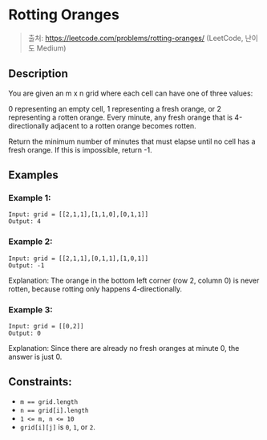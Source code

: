 # Rotting Oranges

> 출처: https://leetcode.com/problems/rotting-oranges/ (LeetCode, 난이도 Medium)

## Description

You are given an m x n grid where each cell can have one of three values:

0 representing an empty cell,
1 representing a fresh orange, or
2 representing a rotten orange.
Every minute, any fresh orange that is 4-directionally adjacent to a rotten orange becomes rotten.

Return the minimum number of minutes that must elapse until no cell has a fresh orange. If this is impossible, return -1.

## Examples

### Example 1:

```
Input: grid = [[2,1,1],[1,1,0],[0,1,1]]
Output: 4
```

### Example 2:

```
Input: grid = [[2,1,1],[0,1,1],[1,0,1]]
Output: -1
```

Explanation: The orange in the bottom left corner (row 2, column 0) is never rotten, because rotting only happens 4-directionally.

### Example 3:

```
Input: grid = [[0,2]]
Output: 0
```

Explanation: Since there are already no fresh oranges at minute 0, the answer is just 0.

## Constraints:

- `m == grid.length`
- `n == grid[i].length`
- `1 <= m, n <= 10`
- `grid[i][j]` is `0`, `1`, or `2`.
